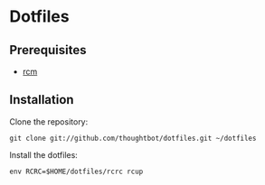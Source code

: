 # Dotfiles

## Prerequisites

- [rcm](https://github.com/thoughtbot/rcm)

## Installation

Clone the repository:

```
git clone git://github.com/thoughtbot/dotfiles.git ~/dotfiles
```

Install the dotfiles:

```
env RCRC=$HOME/dotfiles/rcrc rcup
```
